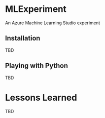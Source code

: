 # MLExperiment
An Azure Machine Learning Studio experiment
## Installation
TBD
## Playing with Python
TBD
# Lessons Learned
TBD
